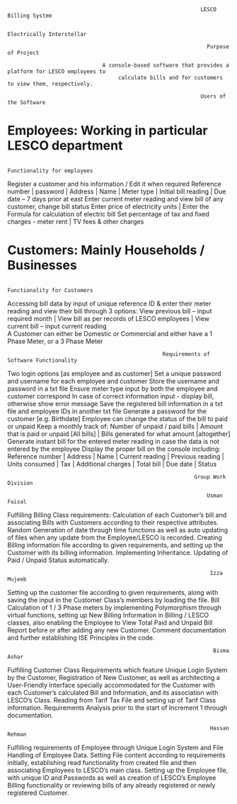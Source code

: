                                                                 LESCO Billing System
                                                                      
                                                               Electrically Interstellar
                                                                    
                                                                   Purpose of Project
                                                                        
                                  A console-based software that provides a platform for LESCO employees to 
                                       calculate bills and for customers to view them, respectively.
 
                                                                 Users of the Software

# Employees: Working in particular LESCO department

                                                              Functionality for employees

Register a customer and his information / Edit it when required
Reference number | password | Address | Name | Meter type | Initial bill reading |   Due date – 7 days prior at east
Enter current meter reading and view bill of any customer, change bill status 
Enter price of electricity units | Enter the Formula for calculation of electric bill
Set percentage of tax and fixed charges   -   meter rent | TV fees & other charges


# Customers: Mainly Households / Businesses

                                                               Functionality for Customers

Accessing bill data by input of unique reference ID & enter their meter reading and view their bill through 3 options:
View previous bill – input required month | View bill as per records of LESCO employees |   View current bill – input current reading  
A Customer can either be Domestic or Commercial and either have a 1 Phase Meter, or a 3 Phase Meter

                                                     Requirements of Software Functionality
Two login options [as employee and as customer]
Set a unique password and username for each employee and customer
Store the username and password in a txt file
Ensure meter type input by both the employee and customer correspond
In case of correct information input - display bill, otherwise show error message
Save the registered bill information in a txt file and employee IDs in another txt file
Generate a password for the customer [e.g. Birthdate]
Employee can change the status of the bill to paid or unpaid
Keep a monthly track of:
Number of unpaid / paid bills |   Amount that is paid or unpaid [All bills] |  Bills  generated for what amount [altogether]
Generate instant bill for the entered meter reading in case the data is not entered by the employee
Display the proper bill on the console including:
Reference number | Address | Name | Current reading | Previous reading | Units consumed | Tax | Additional charges | Total bill | Due date | Status  



                                                               Group Work Division 
                                                                    
                                                                   Usman Faisal
Fulfilling Billing Class requirements: Calculation of each Customer’s bill and associating Bills with Customers according to their respective attributes. Random Generation of date through time functions as well as auto updating of files when any update from the Employee/LESCO is recorded. Creating Billing information file according to given requirements, and setting up the Customer with its billing information. Implementing Inheritance. Updating of Paid / Unpaid Status automatically.

                                                                    Izza Mujeeb
Setting up the customer file according to given requirements, along with saving the input in the Customer Class’s members by loading the file. Bill Calculation of 1  / 3 Phase meters by implementing Polymorphism through virtual functions, setting up New Billing Information in Billing / LESCO classes, also enabling the Employee to View Total Paid and Unpaid Bill Report before or after adding any new Customer. Comment documentation and further establishing ISE Principles in the code.

                                                                     Bisma Ashar
Fulfilling Customer Class Requirements which feature Unique Login System by the Customer, Registration of New Customer, as well as architecting a User-Friendly Interface specially accommodated for the Customer with each Customer’s calculated Bill and Information, and its association with LESCO’s Class. Reading from Tarif Tax File and setting up of Tarif Class information. Requirements Analysis prior to the start of Increment 1 through documentation.

                                                                    Hassan Rehman
Fulfilling requirements of Employee through Unique Login System and File Handling of Employee Data. Setting File content according to requirements initially, establishing read functionality from created file and then associating Employees to LESCO’s main class. Setting up the Employee file, with unique ID and Passwords as well as creation of LESCO’s Employee Billing functionality or reviewing bills of any already registered or newly registered Customer.

